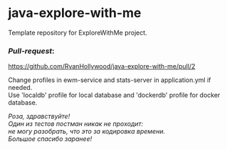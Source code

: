 # java-explore-with-me
Template repository for ExploreWithMe project.

### ***Pull-request***:  
https://github.com/RyanHollywood/java-explore-with-me/pull/2


Change profiles in ewm-service and stats-server in application.yml if needed.  
Use 'localdb' profile for local database and 'dockerdb' profile for docker database.

*Роза, здравствуйте!  
Один из тестов постман никак не проходит:  
не могу разобрать, что это за кодировка времени.  
Большое спасибо заранее!*
